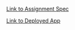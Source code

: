 [Link to Assignment Spec](https://gist.github.com/stevekinney/82831c5b25029415ce8b#file-simulated-assessment-md)  

[Link to Deployed App](https://infinite-plateau-81622.herokuapp.com/)
